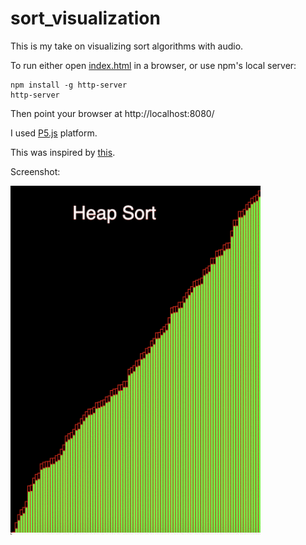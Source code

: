 # sort_visualization

This is my take on visualizing sort algorithms with audio. 

To run either open [index.html](index.html) in a browser, or use npm's local server:
```
npm install -g http-server
http-server
```

Then point your browser at http://localhost:8080/



I used [P5.js](https://p5js.org/) platform.

This was inspired by [this](video).

Screenshot:

<img alt="Original sketch" src="https://raw.githubusercontent.com/ourarash/sort_visualization/master/screenshot.gif" width="400">
